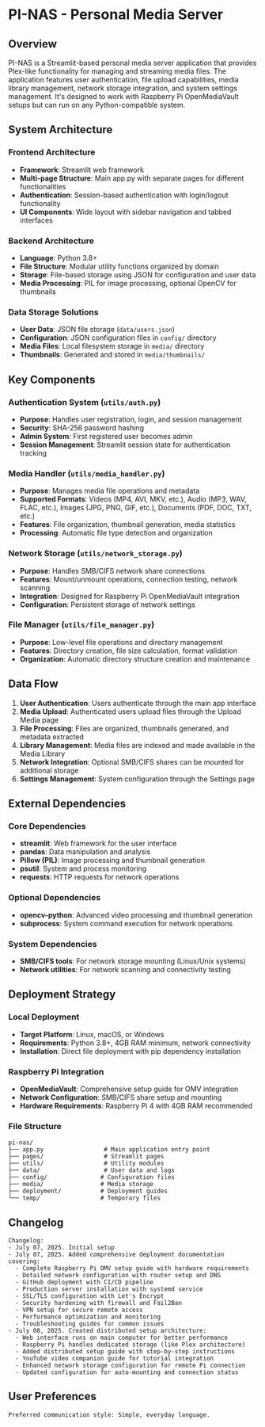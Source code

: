 # PI-NAS - Personal Media Server

## Overview

PI-NAS is a Streamlit-based personal media server application that provides Plex-like functionality for managing and streaming media files. The application features user authentication, file upload capabilities, media library management, network storage integration, and system settings management. It's designed to work with Raspberry Pi OpenMediaVault setups but can run on any Python-compatible system.

## System Architecture

### Frontend Architecture
- **Framework**: Streamlit web framework
- **Multi-page Structure**: Main app.py with separate pages for different functionalities
- **Authentication**: Session-based authentication with login/logout functionality
- **UI Components**: Wide layout with sidebar navigation and tabbed interfaces

### Backend Architecture
- **Language**: Python 3.8+
- **File Structure**: Modular utility functions organized by domain
- **Storage**: File-based storage using JSON for configuration and user data
- **Media Processing**: PIL for image processing, optional OpenCV for thumbnails

### Data Storage Solutions
- **User Data**: JSON file storage (`data/users.json`)
- **Configuration**: JSON configuration files in `config/` directory
- **Media Files**: Local filesystem storage in `media/` directory
- **Thumbnails**: Generated and stored in `media/thumbnails/`

## Key Components

### Authentication System (`utils/auth.py`)
- **Purpose**: Handles user registration, login, and session management
- **Security**: SHA-256 password hashing
- **Admin System**: First registered user becomes admin
- **Session Management**: Streamlit session state for authentication tracking

### Media Handler (`utils/media_handler.py`)
- **Purpose**: Manages media file operations and metadata
- **Supported Formats**: Videos (MP4, AVI, MKV, etc.), Audio (MP3, WAV, FLAC, etc.), Images (JPG, PNG, GIF, etc.), Documents (PDF, DOC, TXT, etc.)
- **Features**: File organization, thumbnail generation, media statistics
- **Processing**: Automatic file type detection and organization

### Network Storage (`utils/network_storage.py`)
- **Purpose**: Handles SMB/CIFS network share connections
- **Features**: Mount/unmount operations, connection testing, network scanning
- **Integration**: Designed for Raspberry Pi OpenMediaVault integration
- **Configuration**: Persistent storage of network settings

### File Manager (`utils/file_manager.py`)
- **Purpose**: Low-level file operations and directory management
- **Features**: Directory creation, file size calculation, format validation
- **Organization**: Automatic directory structure creation and maintenance

## Data Flow

1. **User Authentication**: Users authenticate through the main app interface
2. **Media Upload**: Authenticated users upload files through the Upload Media page
3. **File Processing**: Files are organized, thumbnails generated, and metadata extracted
4. **Library Management**: Media files are indexed and made available in the Media Library
5. **Network Integration**: Optional SMB/CIFS shares can be mounted for additional storage
6. **Settings Management**: System configuration through the Settings page

## External Dependencies

### Core Dependencies
- **streamlit**: Web framework for the user interface
- **pandas**: Data manipulation and analysis
- **Pillow (PIL)**: Image processing and thumbnail generation
- **psutil**: System and process monitoring
- **requests**: HTTP requests for network operations

### Optional Dependencies
- **opencv-python**: Advanced video processing and thumbnail generation
- **subprocess**: System command execution for network operations

### System Dependencies
- **SMB/CIFS tools**: For network storage mounting (Linux/Unix systems)
- **Network utilities**: For network scanning and connectivity testing

## Deployment Strategy

### Local Deployment
- **Target Platform**: Linux, macOS, or Windows
- **Requirements**: Python 3.8+, 4GB RAM minimum, network connectivity
- **Installation**: Direct file deployment with pip dependency installation

### Raspberry Pi Integration
- **OpenMediaVault**: Comprehensive setup guide for OMV integration
- **Network Configuration**: SMB/CIFS share setup and mounting
- **Hardware Requirements**: Raspberry Pi 4 with 4GB RAM recommended

### File Structure
```
pi-nas/
├── app.py                 # Main application entry point
├── pages/                 # Streamlit pages
├── utils/                 # Utility modules
├── data/                  # User data and logs
├── config/               # Configuration files
├── media/                # Media storage
├── deployment/           # Deployment guides
└── temp/                 # Temporary files
```

## Changelog

```
Changelog:
- July 07, 2025. Initial setup
- July 07, 2025. Added comprehensive deployment documentation covering:
  - Complete Raspberry Pi OMV setup guide with hardware requirements
  - Detailed network configuration with router setup and DNS
  - GitHub deployment with CI/CD pipeline
  - Production server installation with systemd service
  - SSL/TLS configuration with Let's Encrypt
  - Security hardening with firewall and Fail2Ban
  - VPN setup for secure remote access
  - Performance optimization and monitoring
  - Troubleshooting guides for common issues
- July 08, 2025. Created distributed setup architecture:
  - Web interface runs on main computer for better performance
  - Raspberry Pi handles dedicated storage (like Plex architecture)
  - Added distributed setup guide with step-by-step instructions
  - YouTube video companion guide for tutorial integration
  - Enhanced network storage configuration for remote Pi connection
  - Updated configuration for auto-mounting and connection status
```

## User Preferences

```
Preferred communication style: Simple, everyday language.
```